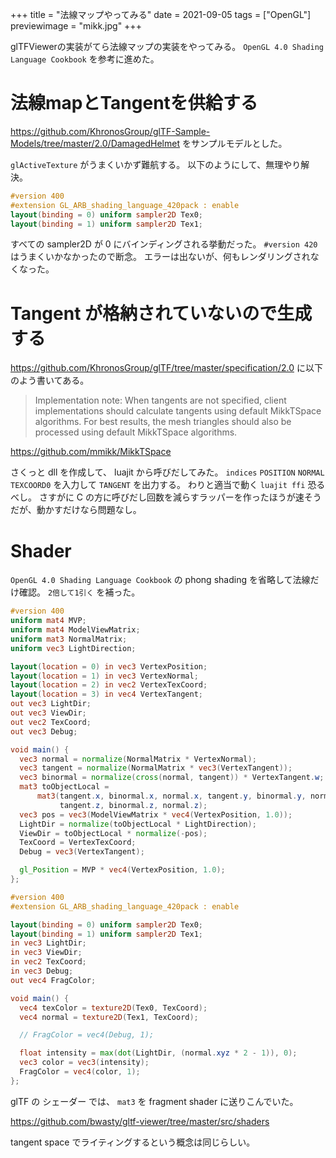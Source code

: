 +++
title = "法線マップやってみる"
date = 2021-09-05
tags = ["OpenGL"]
previewimage = "mikk.jpg"
+++

glTFViewerの実装がてら法線マップの実装をやってみる。
`OpenGL 4.0 Shading Language Cookbook` を参考に進めた。

# 法線mapとTangentを供給する

<https://github.com/KhronosGroup/glTF-Sample-Models/tree/master/2.0/DamagedHelmet> をサンプルモデルとした。

`glActiveTexture` がうまくいかず難航する。
以下のようにして、無理やり解決。

```glsl
#version 400
#extension GL_ARB_shading_language_420pack : enable
layout(binding = 0) uniform sampler2D Tex0;
layout(binding = 1) uniform sampler2D Tex1;
```

すべての sampler2D が 0 にバインディングされる挙動だった。
`#version 420` はうまくいかなかったので断念。
エラーは出ないが、何もレンダリングされなくなった。

# Tangent が格納されていないので生成する

<https://github.com/KhronosGroup/glTF/tree/master/specification/2.0> に以下のよう書いてある。

> Implementation note: When tangents are not specified, client implementations should calculate tangents using default MikkTSpace algorithms. For best results, the mesh triangles should also be processed using default MikkTSpace algorithms.

<https://github.com/mmikk/MikkTSpace>

さくっと dll を作成して、 luajit から呼びだしてみた。
`indices` `POSITION` `NORMAL` `TEXCOORD0` を入力して `TANGENT` を出力する。
わりと適当で動く `luajit ffi` 恐るべし。
さすがに C の方に呼びだし回数を減らすラッパーを作ったほうが速そうだが、動かすだけなら問題なし。

# Shader

`OpenGL 4.0 Shading Language Cookbook` の phong shading を省略して法線だけ確認。
`2倍して1引く` を補った。


```glsl
#version 400
uniform mat4 MVP;
uniform mat4 ModelViewMatrix;
uniform mat3 NormalMatrix;
uniform vec3 LightDirection;

layout(location = 0) in vec3 VertexPosition;
layout(location = 1) in vec3 VertexNormal;
layout(location = 2) in vec2 VertexTexCoord;
layout(location = 3) in vec4 VertexTangent;
out vec3 LightDir;
out vec3 ViewDir;
out vec2 TexCoord;
out vec3 Debug;

void main() {
  vec3 normal = normalize(NormalMatrix * VertexNormal);
  vec3 tangent = normalize(NormalMatrix * vec3(VertexTangent));
  vec3 binormal = normalize(cross(normal, tangent)) * VertexTangent.w;
  mat3 toObjectLocal =
      mat3(tangent.x, binormal.x, normal.x, tangent.y, binormal.y, normal.y,
           tangent.z, binormal.z, normal.z);
  vec3 pos = vec3(ModelViewMatrix * vec4(VertexPosition, 1.0));
  LightDir = normalize(toObjectLocal * LightDirection);
  ViewDir = toObjectLocal * normalize(-pos);
  TexCoord = VertexTexCoord;
  Debug = vec3(VertexTangent);

  gl_Position = MVP * vec4(VertexPosition, 1.0);
};
```

```glsl
#version 400
#extension GL_ARB_shading_language_420pack : enable

layout(binding = 0) uniform sampler2D Tex0;
layout(binding = 1) uniform sampler2D Tex1;
in vec3 LightDir;
in vec3 ViewDir;
in vec2 TexCoord;
in vec3 Debug;
out vec4 FragColor;

void main() {
  vec4 texColor = texture2D(Tex0, TexCoord);
  vec4 normal = texture2D(Tex1, TexCoord);

  // FragColor = vec4(Debug, 1);

  float intensity = max(dot(LightDir, (normal.xyz * 2 - 1)), 0);
  vec3 color = vec3(intensity);
  FragColor = vec4(color, 1);
};
```

glTF の シェーダー では、 `mat3` を fragment shader に送りこんでいた。

<https://github.com/bwasty/gltf-viewer/tree/master/src/shaders>

tangent space でライティングするという概念は同じらしい。

